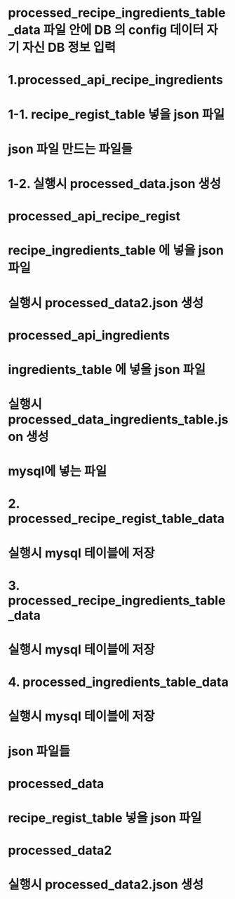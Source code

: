 # processed_recipe_ingredients_table_data 파일 안에 DB 의 config 데이터 자기 자신 DB 정보 입력

# 1.processed_api_recipe_ingredients

# 1-1. recipe_regist_table 넣을 json 파일

# json 파일 만드는 파일들

# 1-2. 실행시 processed_data.json 생성

# processed_api_recipe_regist

# recipe_ingredients_table 에 넣을 json 파일

# 실행시 processed_data2.json 생성

# processed_api_ingredients

# ingredients_table 에 넣을 json 파일

# 실행시 processed_data_ingredients_table.json 생성

# mysql에 넣는 파일

# 2. processed_recipe_regist_table_data

# 실행시 mysql 테이블에 저장

# 3. processed_recipe_ingredients_table_data

# 실행시 mysql 테이블에 저장

# 4. processed_ingredients_table_data

# 실행시 mysql 테이블에 저장

# json 파일들

# processed_data

# recipe_regist_table 넣을 json 파일

# processed_data2

# 실행시 processed_data2.json 생성
